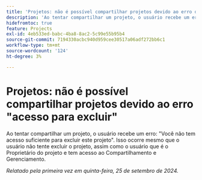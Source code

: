 ```yaml
---
title: 'Projetos: não é possível compartilhar projetos devido ao erro de acesso para exclusão'
description: 'Ao tentar compartilhar um projeto, o usuário recebe um erro: Você não tem acesso suficiente para excluir este projeto. Isso ocorre mesmo que o usuário não tente excluir o projeto, assim como o usuário que é o Proprietário do projeto e tem acesso ao Compartilhamento e Gerenciamento.'
hidefromtoc: true
feature: Projects
exl-id: 4eb533ed-babc-4ba8-8ac2-5c99e55b95b4
source-git-commit: 7194330acbc940d959cee30517a06adf272bb6c1
workflow-type: tm+mt
source-wordcount: '124'
ht-degree: 3%

---
```


# Projetos: não é possível compartilhar projetos devido ao erro &quot;acesso para excluir&quot;

Ao tentar compartilhar um projeto, o usuário recebe um erro: &quot;Você não tem acesso suficiente para excluir este projeto&quot;. Isso ocorre mesmo que o usuário não tente excluir o projeto, assim como o usuário que é o Proprietário do projeto e tem acesso ao Compartilhamento e Gerenciamento.

_Relatado pela primeira vez em quinta-feira, 25 de setembro de 2024._

